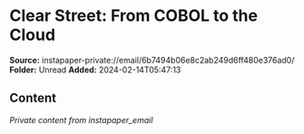 # Clear Street: From COBOL to the Cloud

**Source:** instapaper-private://email/6b7494b06e8c2ab249d6ff480e376ad0/
**Folder:** Unread
**Added:** 2024-02-14T05:47:13




## Content
*Private content from instapaper_email*

